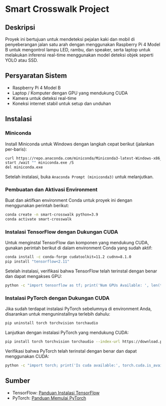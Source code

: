 # Smart Crosswalk Project

## Deskripsi
Proyek ini bertujuan untuk mendeteksi pejalan kaki dan mobil di penyeberangan jalan satu arah dengan menggunakan Raspberry Pi 4 Model B untuk mengontrol lampu LED, rambu, dan speaker, serta laptop untuk melakukan inferensi real-time menggunakan model deteksi objek seperti YOLO atau SSD.

## Persyaratan Sistem
- Raspberry Pi 4 Model B
- Laptop / Komputer dengan GPU yang mendukung CUDA
- Kamera untuk deteksi real-time
- Koneksi internet stabil untuk setup dan unduhan

## Instalasi

### Miniconda
Install Miniconda untuk Windows dengan langkah cepat berikut (jalankan per-baris):

```bash
curl https://repo.anaconda.com/miniconda/Miniconda3-latest-Windows-x86_64.exe -o miniconda.exe
start /wait "" miniconda.exe /S
del miniconda.exe
```
Setelah instalasi, buka `Anaconda Prompt (miniconda3)` untuk melanjutkan.

### Pembuatan dan Aktivasi Environment
Buat dan aktifkan environment Conda untuk proyek ini dengan menggunakan perintah berikut:

```bash
conda create -n smart-crosswalk python=3.9
conda activate smart-crosswalk
```

### Instalasi TensorFlow dengan Dukungan CUDA
Untuk menginstal TensorFlow dan komponen yang mendukung CUDA, gunakan perintah berikut di dalam environment Conda yang sudah aktif:
```bash
conda install -c conda-forge cudatoolkit=11.2 cudnn=8.1.0
pip install "tensorflow<2.11"
```

Setelah instalasi, verifikasi bahwa TensorFlow telah terinstal dengan benar dan dapat mengakses GPU:
```bash
python -c "import tensorflow as tf; print('Num GPUs Available: ', len(tf.config.list_physical_devices('GPU')))"
```

### Instalasi PyTorch dengan Dukungan CUDA
Jika sudah terdapat instalasi PyTorch sebelumnya di environment Anda, disarankan untuk menguninstallnya terlebih dahulu:
```bash
pip uninstall torch torchvision torchaudio
```

Lanjutkan dengan instalasi PyTorch yang mendukung CUDA:
```bash
pip install torch torchvision torchaudio --index-url https://download.pytorch.org/whl/cu121
```

Verifikasi bahwa PyTorch telah terinstal dengan benar dan dapat menggunakan CUDA:
```bash
python -c "import torch; print('Is cuda available:', torch.cuda.is_available())"
```

## Sumber
- TensorFlow: [Panduan Instalasi TensorFlow](https://www.tensorflow.org/install/pip?hl=id#windows-native_1)
- PyTorch: [Panduan Memulai PyTorch](https://pytorch.org/get-started/locally/#anaconda)
